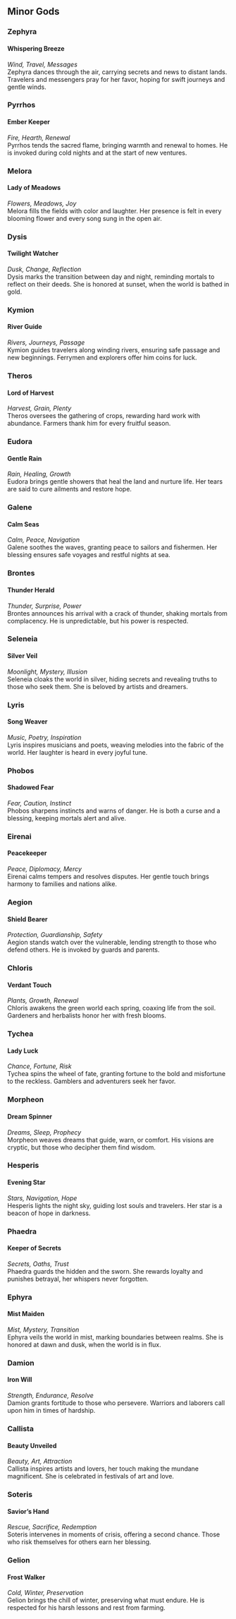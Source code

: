 ## Minor Gods

### Zephyra  
#### Whispering Breeze  
*Wind, Travel, Messages*  
Zephyra dances through the air, carrying secrets and news to distant lands. Travelers and messengers pray for her favor, hoping for swift journeys and gentle winds.

### Pyrrhos  
#### Ember Keeper  
*Fire, Hearth, Renewal*  
Pyrrhos tends the sacred flame, bringing warmth and renewal to homes. He is invoked during cold nights and at the start of new ventures.

### Melora  
#### Lady of Meadows  
*Flowers, Meadows, Joy*  
Melora fills the fields with color and laughter. Her presence is felt in every blooming flower and every song sung in the open air.

### Dysis  
#### Twilight Watcher  
*Dusk, Change, Reflection*  
Dysis marks the transition between day and night, reminding mortals to reflect on their deeds. She is honored at sunset, when the world is bathed in gold.

### Kymion  
#### River Guide  
*Rivers, Journeys, Passage*  
Kymion guides travelers along winding rivers, ensuring safe passage and new beginnings. Ferrymen and explorers offer him coins for luck.

### Theros  
#### Lord of Harvest  
*Harvest, Grain, Plenty*  
Theros oversees the gathering of crops, rewarding hard work with abundance. Farmers thank him for every fruitful season.

### Eudora  
#### Gentle Rain  
*Rain, Healing, Growth*  
Eudora brings gentle showers that heal the land and nurture life. Her tears are said to cure ailments and restore hope.

### Galene  
#### Calm Seas  
*Calm, Peace, Navigation*  
Galene soothes the waves, granting peace to sailors and fishermen. Her blessing ensures safe voyages and restful nights at sea.

### Brontes  
#### Thunder Herald  
*Thunder, Surprise, Power*  
Brontes announces his arrival with a crack of thunder, shaking mortals from complacency. He is unpredictable, but his power is respected.

### Seleneia  
#### Silver Veil  
*Moonlight, Mystery, Illusion*  
Seleneia cloaks the world in silver, hiding secrets and revealing truths to those who seek them. She is beloved by artists and dreamers.

### Lyris  
#### Song Weaver  
*Music, Poetry, Inspiration*  
Lyris inspires musicians and poets, weaving melodies into the fabric of the world. Her laughter is heard in every joyful tune.

### Phobos  
#### Shadowed Fear  
*Fear, Caution, Instinct*  
Phobos sharpens instincts and warns of danger. He is both a curse and a blessing, keeping mortals alert and alive.

### Eirenai  
#### Peacekeeper  
*Peace, Diplomacy, Mercy*  
Eirenai calms tempers and resolves disputes. Her gentle touch brings harmony to families and nations alike.

### Aegion  
#### Shield Bearer  
*Protection, Guardianship, Safety*  
Aegion stands watch over the vulnerable, lending strength to those who defend others. He is invoked by guards and parents.

### Chloris  
#### Verdant Touch  
*Plants, Growth, Renewal*  
Chloris awakens the green world each spring, coaxing life from the soil. Gardeners and herbalists honor her with fresh blooms.

### Tychea  
#### Lady Luck  
*Chance, Fortune, Risk*  
Tychea spins the wheel of fate, granting fortune to the bold and misfortune to the reckless. Gamblers and adventurers seek her favor.

### Morpheon  
#### Dream Spinner  
*Dreams, Sleep, Prophecy*  
Morpheon weaves dreams that guide, warn, or comfort. His visions are cryptic, but those who decipher them find wisdom.

### Hesperis  
#### Evening Star  
*Stars, Navigation, Hope*  
Hesperis lights the night sky, guiding lost souls and travelers. Her star is a beacon of hope in darkness.

### Phaedra  
#### Keeper of Secrets  
*Secrets, Oaths, Trust*  
Phaedra guards the hidden and the sworn. She rewards loyalty and punishes betrayal, her whispers never forgotten.

### Ephyra  
#### Mist Maiden  
*Mist, Mystery, Transition*  
Ephyra veils the world in mist, marking boundaries between realms. She is honored at dawn and dusk, when the world is in flux.

### Damion  
#### Iron Will  
*Strength, Endurance, Resolve*  
Damion grants fortitude to those who persevere. Warriors and laborers call upon him in times of hardship.

### Callista  
#### Beauty Unveiled  
*Beauty, Art, Attraction*  
Callista inspires artists and lovers, her touch making the mundane magnificent. She is celebrated in festivals of art and love.

### Soteris  
#### Savior’s Hand  
*Rescue, Sacrifice, Redemption*  
Soteris intervenes in moments of crisis, offering a second chance. Those who risk themselves for others earn her blessing.

### Gelion  
#### Frost Walker  
*Cold, Winter, Preservation*  
Gelion brings the chill of winter, preserving what must endure. He is respected for his harsh lessons and rest from farming.